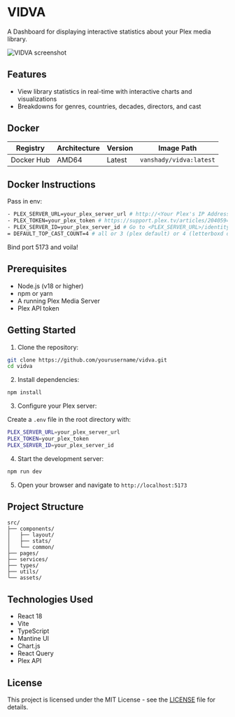 # VIDVA

A Dashboard for displaying interactive statistics about your Plex media library.

![VIDVA screenshot](./screenshots/screenshot.png)

## Features

- View library statistics in real-time with interactive charts and visualizations
- Breakdowns for genres, countries, decades, directors, and cast

## Docker

| Registry   | Architecture | Version | Image Path              |
| ---------- | ------------ | ------- | ----------------------- |
| Docker Hub | AMD64        | Latest  | `vanshady/vidva:latest` |

## Docker Instructions

Pass in env:

```bash
- PLEX_SERVER_URL=your_plex_server_url # http://<Your Plex's IP Address>:32400
- PLEX_TOKEN=your_plex_token # https://support.plex.tv/articles/204059436-finding-an-authentication-token-x-plex-token/
- PLEX_SERVER_ID=your_plex_server_id # Go to <PLEX_SERVER_URL>/identity and copy the server ID from machineIdentifier=
= DEFAULT_TOP_CAST_COUNT=4 # all or 3 (plex default) or 4 (letterboxd default) or 5 or 10
```

Bind port 5173 and voila!

## Prerequisites

- Node.js (v18 or higher)
- npm or yarn
- A running Plex Media Server
- Plex API token

## Getting Started

1. Clone the repository:

```bash
git clone https://github.com/yourusername/vidva.git
cd vidva
```

2. Install dependencies:

```bash
npm install
```

3. Configure your Plex server:

Create a `.env` file in the root directory with:

```bash
PLEX_SERVER_URL=your_plex_server_url
PLEX_TOKEN=your_plex_token
PLEX_SERVER_ID=your_plex_server_id
```

4. Start the development server:

```bash
npm run dev
```

5. Open your browser and navigate to `http://localhost:5173`

## Project Structure

```text
src/
├── components/
│   ├── layout/
│   ├── stats/
│   └── common/
├── pages/
├── services/
├── types/
├── utils/
└── assets/
```

## Technologies Used

- React 18
- Vite
- TypeScript
- Mantine UI
- Chart.js
- React Query
- Plex API

## License

This project is licensed under the MIT License - see the [LICENSE](LICENSE) file for details.
